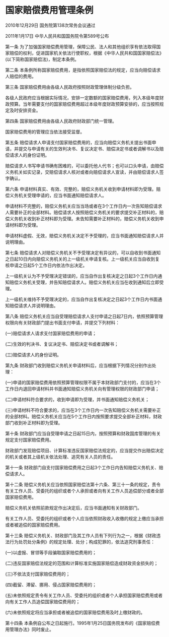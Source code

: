 # 国家赔偿费用管理条例

2010年12月29日 国务院第138次常务会议通过

2011年1月17日 中华人民共和国国务院令第589号公布

第一条 为了加强国家赔偿费用管理，保障公民、法人和其他组织享有依法取得国家赔偿的权利，促进国家机关依法行使职权，根据《中华人民共和国国家赔偿法》(以下简称国家赔偿法)，制定本条例。

第二条 本条例所称国家赔偿费用，是指依照国家赔偿法的规定，应当向赔偿请求人赔偿的费用。

第三条 国家赔偿费用由各级人民政府按照财政管理体制分级负担。

各级人民政府应当根据实际情况，安排一定数额的国家赔偿费用，列入本级年度财政预算。当年需要支付的国家赔偿费用超过本级年度财政预算安排的，应当按照规定及时安排资金。

第四条 国家赔偿费用由各级人民政府财政部门统一管理。

国家赔偿费用的管理应当依法接受监督。

第五条 赔偿请求人申请支付国家赔偿费用的，应当向赔偿义务机关提出书面申请，并提交与申请有关的生效判决书、复议决定书、赔偿决定书或者调解书以及赔偿请求人的身份证明。

赔偿请求人书写申请书确有困难的，可以委托他人代书；也可以口头申请，由赔偿义务机关如实记录，交赔偿请求人核对或者向赔偿请求人宣读，并由赔偿请求人签字确认。

第六条 申请材料真实、有效、完整的，赔偿义务机关收到申请材料即为受理。赔偿义务机关受理申请的，应当书面通知赔偿请求人。

申请材料不完整的，赔偿义务机关应当当场或者在3个工作日内一次告知赔偿请求人需要补正的全部材料。赔偿请求人按照赔偿义务机关的要求提交补正材料的，赔偿义务机关收到补正材料即为受理。未告知需要补正材料的，赔偿义务机关收到申请材料即为受理。

申请材料虚假、无效，赔偿义务机关决定不予受理的，应当书面通知赔偿请求人并说明理由。

第七条 赔偿请求人对赔偿义务机关不予受理决定有异议的，可以自收到书面通知之日起10日内向赔偿义务机关的上一级机关申请复核。上一级机关应当自收到复核申请之日起5个工作日内依法作出决定。

上一级机关认为不予受理决定错误的，应当自作出复核决定之日起3个工作日内通知赔偿义务机关受理，并告知赔偿请求人。赔偿义务机关应当在收到通知后立即受理。

上一级机关维持不予受理决定的，应当自作出复核决定之日起3个工作日内书面通知赔偿请求人并说明理由。

第八条 赔偿义务机关应当自受理赔偿请求人支付申请之日起7日内，依照预算管理权限向有关财政部门提出书面支付申请，并提交下列材料：

(一)赔偿请求人请求支付国家赔偿费用的申请；

(二)生效的判决书、复议决定书、赔偿决定书或者调解书；

(三)赔偿请求人的身份证明。

第九条 财政部门收到赔偿义务机关申请材料后，应当根据下列情况分别作出处理：

(一)申请的国家赔偿费用依照预算管理权限不属于本财政部门支付的，应当在3个工作日内退回申请材料并书面通知赔偿义务机关向有管理权限的财政部门申请；

(二)申请材料符合要求的，收到申请即为受理，并书面通知赔偿义务机关；

(三)申请材料不符合要求的，应当在3个工作日内一次告知赔偿义务机关需要补正的全部材料。赔偿义务机关应当在5个工作日内按照要求提交全部补正材料，财政部门收到补正材料即为受理。

第十条 财政部门应当自受理申请之日起15日内，按照预算和财政国库管理的有关规定支付国家赔偿费用。

财政部门发现赔偿项目、计算标准违反国家赔偿法规定的，应当提交作出赔偿决定的机关或者其上级机关依法处理、追究有关人员的责任。

第十一条 财政部门自支付国家赔偿费用之日起3个工作日内告知赔偿义务机关、赔偿请求人。

第十二条 赔偿义务机关应当依照国家赔偿法第十六条、第三十一条的规定，责令有关工作人员、受委托的组织或者个人承担或者向有关工作人员追偿部分或者全部国家赔偿费用。

赔偿义务机关依照前款规定作出决定后，应当书面通知有关财政部门。

有关工作人员、受委托的组织或者个人应当依照财政收入收缴的规定上缴应当承担或者被追偿的国家赔偿费用。

第十三条 赔偿义务机关、财政部门及其工作人员有下列行为之一，根据《财政违法行为处罚处分条例》的规定处理、处分；构成犯罪的，依法追究刑事责任：

(一)以虚报、冒领等手段骗取国家赔偿费用的；

(二)违反国家赔偿法规定的范围和计算标准实施国家赔偿造成财政资金损失的；

(三)不依法支付国家赔偿费用的；

(四)截留、滞留、挪用、侵占国家赔偿费用的；

(五)未依照规定责令有关工作人员、受委托的组织或者个人承担国家赔偿费用或者向有关工作人员追偿国家赔偿费用的；

(六)未依照规定将应当承担或者被追偿的国家赔偿费用及时上缴财政的。

第十四条 本条例自公布之日起施行。1995年1月25日国务院发布的《国家赔偿费用管理办法》同时废止。

